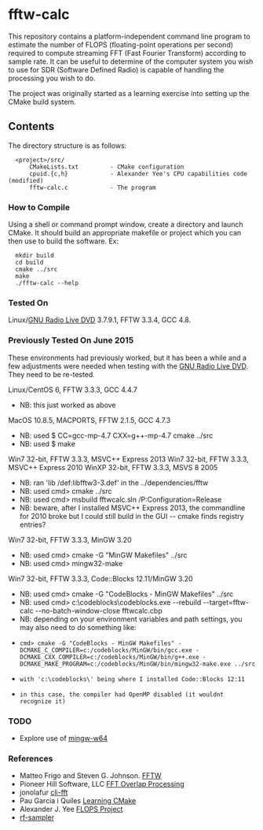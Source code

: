 # fftw-calc

This repository contains a platform-independent command line program to estimate the number of FLOPS (floating-point operations per second) required to compute streaming FFT (Fast Fourier Transform) according to sample rate.  It can be useful to determine of the computer system you wish to use for SDR (Software Defined Radio) is capable of handling the processing you wish to do.

The project was originally started as a learning exercise into setting up the CMake build system.

## Contents

The directory structure is as follows:

      <project>/src/
          CMakeLists.txt         - CMake configuration
          cpuid.{c,h}            - Alexander Yee's CPU capabilities code (modified)
          fftw-calc.c            - The program

### How to Compile

Using a shell or command prompt window, create a directory and launch CMake.  It should build an appropriate makefile or project which you can then use to build the software.  Ex:

      mkdir build
      cd build
      cmake ../src
      make
      ./fftw-calc --help

### Tested On

Linux/[GNU Radio Live DVD](http://gnuradio.org/redmine/projects/gnuradio/wiki/GNURadioLiveDVD) 3.7.9.1, FFTW 3.3.4, GCC 4.8.

### Previously Tested On June 2015

These environments had previously worked, but it has been a while and a few adjustments were needed when testing with the [GNU Radio Live DVD](http://gnuradio.org/redmine/projects/gnuradio/wiki/GNURadioLiveDVD).  They need to be re-tested.

Linux/CentOS 6, FFTW 3.3.3, GCC 4.4.7
  - NB: this just worked as above

MacOS 10.8.5, MACPORTS, FFTW 2.1.5, GCC 4.7.3
  - NB: used $ CC=gcc-mp-4.7 CXX=g++-mp-4.7 cmake ../src
  - NB: used $ make

Win7  32-bit, FFTW 3.3.3, MSVC++ Express 2013
Win7  32-bit, FFTW 3.3.3, MSVC++ Express 2010
WinXP 32-bit, FFTW 3.3.3, MSVS 8 2005
  - NB: ran 'lib /def:libfftw3-3.def' in the ../dependencies/fftw
  - NB: used cmd> cmake ../src
  - NB: used cmd> msbuild fftwcalc.sln /P:Configuration=Release
  - NB: beware, after I installed MSVC++ Express 2013, the commandline for 2010 broke but I could still build in the GUI -- cmake finds registry entries?

Win7 32-bit, FFTW 3.3.3, MinGW 3.20
  - NB: used cmd> cmake -G "MinGW Makefiles" ../src
  - NB: used cmd> mingw32-make

Win7 32-bit, FFTW 3.3.3, Code::Blocks 12.11/MinGW 3.20
  - NB: used cmd> cmake -G "CodeBlocks - MinGW Makefiles" ../src
  - NB: used cmd> c:\codeblocks\codeblocks.exe --rebuild --target=fftw-calc --no-batch-window-close fftwcalc.cbp
  - NB: depending on your environment variables and path settings, you may also need to do something like:
  -     cmd> cmake -G "CodeBlocks - MinGW Makefiles" -DCMAKE_C_COMPILER=c:/codeblocks/MinGW/bin/gcc.exe -DCMAKE_CXX_COMPILER=c:/codeblocks/MinGW/bin/g++.exe -DCMAKE_MAKE_PROGRAM=c:/codeblocks/MinGW/bin/mingw32-make.exe ../src
  -     with 'c:\codeblocks\' being where I installed Code::Blocks 12:11
  -     in this case, the compiler had OpenMP disabled (it wouldnt recognize it)

### TODO

- Explore use of [mingw-w64](http://mingw-w64.org/doku.php)

### References

- Matteo Frigo and Steven G. Johnson. [FFTW](http://www.fftw.org/fftw3_doc/Using-Plans.html#Using-Plans)
- Pioneer Hill Software, LLC [FFT Overlap Processing](https://www.spectraplus.com/DT_help/overlap_percentage.htm)
- jonolafur [cli-fft](http://sourceforge.net/projects/cli-fft/)
- Pau Garcia i Quiles [Learning CMake](http://www.elpauer.org/stuff/learning_cmake.pdf)
- Alexander J. Yee [FLOPS Project](https://github.com/Mysticial/Flops)
- [rf-sampler](http://sourceforge.net/p/rf-sampler/code/HEAD/tree/trunk/software/fftw-calc/)
